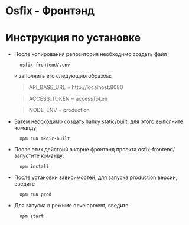 # Osfix - Фронтэнд

# Инструкция по установке
- После копирования репозитория необходимо создать файл 

        osfix-frontend/.env

    и заполнить его следующим образом:

    >API_BASE_URL = http://localhost:8080

    >ACCESS_TOKEN = accessToken

    >NODE_ENV = production

- Затем необходимо создать папку static/built, для этого выполните команду:

        npm run mkdir-built

- После этих действий в корне фронтэнд проекта osfix-frontend/ запустите команду:

        npm install

- После установки зависимостей, для запуска production версии, введите 
        
        npm run prod 
        
- Для запуска в режиме development, введите
        
        npm start